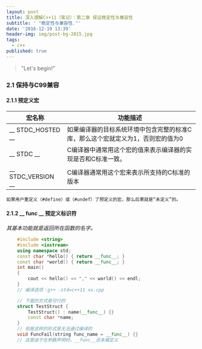 ```yaml
---
layout: post
title: 深入理解C++11（笔记）：第二章 保证稳定性与兼容性
subtitle: ' "稳定性与兼容性."'
date: '2016-12-19 13:39'
header-img: img/post-bg-2015.jpg
tags:
  - c++
published: true
---
```


> "Let's begin!"

### 2.1 保持与C99兼容
#### 2.1.1 预定义宏  

宏名称 | 功能描述
---|---
__ STDC_HOSTED __ | 如果编译器的目标系统环境中包含完整的标准C库，那么这个宏就定义为1，否则宏的值为0
__ STDC __ | C编译器中通常用这个宏的值来表示编译器的实现是否和C标准一致。
__ STDC_VERSION __ | C编译器通常用这个宏来表示所支持的C标准的版本  

    如果用户重定义（#define）或（#undef）了预定义的宏，那么后果就是“未定义”的。  

#### 2.1.2 __ func __ 预定义标识符
*其基本功能就是返回所在函数的名字。*  

```cpp
	#include <string>
	#include <iostream>
	using namespace std;
	const char *hello() { return __func__; }
	const char *world() { return __func__; }
	int main()
	{
		cout << hello() << "," << world() << endl;
	}
	// 编译选项：g++ -std=c++11 xx.cpp
```  

```cpp
	// 下面的方式是可行的
	struct TestStruct {
		TestStruct() : name(__func__) {}
		const char *name;
	}
	// 但是这样的形式是无法通过编译的
	void FuncFail(string func_name = __func__) {}
	// 这是由于在参数声明时，__func__还未被定义
```  


